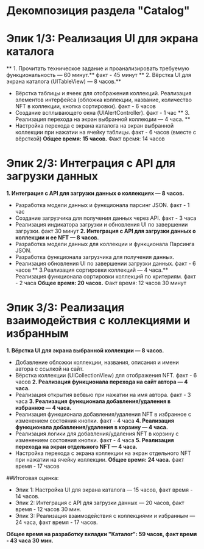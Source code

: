 # Декомпозиция раздела "Catalog"

# Эпик 1/3: Реализация UI для экрана каталога
** 1. Прочитать техническое задание и проанализировать требуемую функциональность — 60 минут.**
факт - 45 минут
** 2. Вёрстка UI для экрана каталога (UITableView) — 8 часов.**
- Вёрстка таблицы и ячеек для отображения коллекций.
Реализация элементов интерфейса (обложка коллекции, название, количество NFT в коллекции, кнопка сортировки).
факт - 6 часов
- Создание всплывающего окна (UIAlertController).
факт - 1 час
** 3. Реализация перехода на экран выбранной коллекции — 4 часа. **
- Настройка перехода с экрана каталога на экран выбранной коллекции при нажатии на ячейку таблицы.
факт - 6 часов (вместе с вёрсткой)
**Общее время: 15 часов.** Факт время: 14 часов

# Эпик 2/3: Интеграция с API для загрузки данных
**1. Интеграция с API для загрузки данных о коллекциях — 8 часов.**
- Разработка модели данных и функционала парсинг JSON.
факт - 1 час
- Создание загрузчика для получения данных через API.
факт - 3 часа
- Реализация индикатора загрузки и обновления UI по завершении загрузки.
факт 30 минут
**2. Интеграция с API для загрузки данных о коллекции и ее NFT — 8 часов.**
- Разработка модели данных для коллекции и функционала Парсинга JSON.
- Разработка функционала загрузчика для получения данных.
- Реализация обновления UI по завершении загрузки данных.
факт - 6 часов
** 3.Реализация сортировки коллекций — 4 часа.**
Реализация функционала сортировки коллекций по критериям.
факт - 2 часа
**Общее время: 20 часов.** Факт время: 12 часов 30 минут



# Эпик 3/3: Реализация взаимодействия с коллекциями и избранным
**1. Вёрстка UI для экрана выбранной коллекции — 8 часов.**
- Добавление обложки коллекции, названия, описания и имени автора с ссылкой на сайт.
- Вёрстка коллекции (UICollectionView) для отображения NFT.
факт - 6 часов
**2. Реализация функционала перехода на сайт автора — 4 часа.**
- Реализация открытия вебвью при нажатии на имя автора.
факт - 3 часа
**3. Реализация функционала добавления/удаления в избранное — 4 часа.**
- Реализация функционала добавления/удаления NFT в избранное с изменением состояния кнопки.
факт - 4 часа
**4. Реализация функционала добавления/удаления в корзину — 4 часа.**
- Реализация логики для добавления/удаления NFT в корзину с изменением состояния кнопки.
факт - 4 часа
**5. Реализация перехода на экран отдельного NFT — 4 часа.**
- Настройка перехода с экрана коллекции на экран отдельного NFT при нажатии на ячейку коллекции.
**Общее время: 24 часа.** факт время - 17 часов

##Итоговая оценка:
- Эпик 1: Настройка UI для экрана каталога — 15 часов, факт время - 14 часов.
- Эпик 2: Интеграция с API для загрузки данных — 20 часов, факт время - 12 часов 30 мин.
- Эпик 3: Реализация взаимодействия с коллекциями и избранным — 24 часа, факт время - 17 часов.

**Общее время на разработку вкладки "Каталог": 59 часов, факт время - 43 часа 30 мин.**
